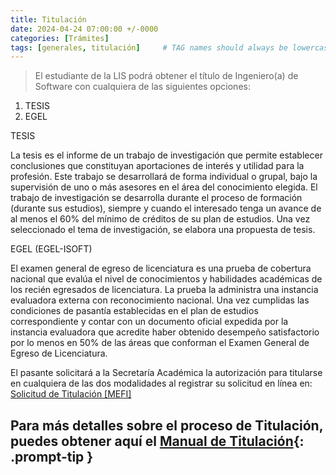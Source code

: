 ```yaml
---
title: Titulación
date: 2024-04-24 07:00:00 +/-0000
categories: [Trámites]
tags: [generales, titulación]     # TAG names should always be lowercase
---
```


> El estudiante de la LIS podrá obtener el título de Ingeniero(a) de Software con cualquiera de las siguientes opciones:

1. TESIS
2. EGEL


TESIS

La tesis es el informe de un trabajo de investigación que permite establecer conclusiones que constituyan aportaciones de interés y utilidad para la profesión. Este trabajo se desarrollará de forma individual o grupal, bajo la supervisión de uno o más asesores en el área del conocimiento elegida. El trabajo de investigación se desarrolla durante el proceso de formación (durante sus estudios), siempre y cuando el interesado tenga un avance de al menos el 60% del mínimo de créditos de su plan de estudios. Una vez seleccionado el tema de investigación, se elabora una propuesta de tesis.


EGEL (EGEL-ISOFT)

El examen general de egreso de licenciatura es una prueba de cobertura nacional que evalúa el nivel de conocimientos y habilidades académicas de los recién egresados de licenciatura. La prueba la administra una instancia evaluadora externa con reconocimiento nacional.
Una vez cumplidas las condiciones de pasantía establecidas en el plan de estudios correspondiente y contar con un documento oficial expedida por la instancia evaluadora que acredite haber obtenido desempeño satisfactorio por lo menos en 50% de las áreas que conforman el Examen General de Egreso de Licenciatura. 

El pasante solicitará a la Secretaría Académica la autorización para titularse en cualquiera de las dos modalidades al registrar su solicitud en línea en: 
[Solicitud de Titulación [MEFI]](https://forms.gle/4VYK1Yt598wdRfS88)</br>

Para más detalles sobre el proceso de Titulación, puedes obtener aquí el [Manual de Titulación](https://www.matematicas.uady.mx/files/control-escolar/2023/03/2023-03-22_manual-y-anexos-titulacion-mefi-2023.zip){: .prompt-tip }
----------------------------
